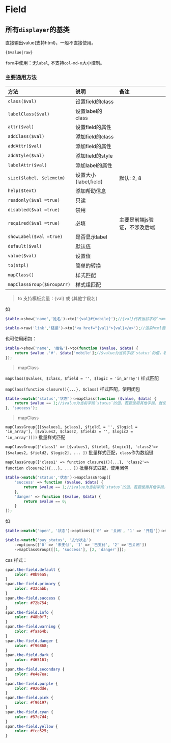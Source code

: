 # Field

## 所有`displayer`的基类

直接输出value(支持html)，一般不直接使用。

```html
{$value|raw}
```

`form`中使用：无`label`, 不支持`col-md-n`大小控制。

### 主要通用方法

|  方法    |  说明    |  备注  |
| :-- | :-- | :-- |
|`class($val)`|设置field的class||
|`labelClass($val)` | 设置label的class ||
|`attr($val)` | 设置field的属性 ||
|`addClass($val)` |添加field的class ||
|`addAttr($val)` |添加field的属性 ||
|`addStyle($val)` |  添加field的style ||
|`labelAttr($val)` | 添加label的属性 ||
|`size($label, $elemetm)` | 设置大小(label,field)|默认: 2, 8|
|`help($text)` | 添加帮助信息 ||
|`readonly($val =true)` | 只读 ||
|`disabled($val =true)` | 禁用 ||
|`required($val =true)` | 必填 |主要是前端js验证，不涉及后端|
|`showLabel($val =true)` | 是否显示label ||
|`default($val)` | 默认值 ||
|`value($val)` | 设置值 ||
|`to($tpl)` | 简单的转换 ||
|`mapClass()` | 样式匹配 ||
|`mapClassGroup($GroupArr)` | 样式组匹配 ||

>to
支持模板变量：{val} 或 {其他字段名}  

如

```php
$table->show('name','姓名')->to('{val}#{mobile}');//{val}代表当前字段`name`值，{mobile}为这条记录中的`mobile`字段值。

$table->raw('link','链接')->to('<a href="{val}">{val}</a>');//渲染html要用`raw`或`field`
```

也可使用闭包：

```php
$table->show('name', '姓名')->to(function ($value, $data) {
    return $value .'#'. $data['mobile'];//$value为当前字段`status`的值，若要使用其他字段，就使用`$data['field']`
});

```

>mapClass

`mapClass($values, $class, $field = '', $logic = 'in_array')` 样式匹配

`mapClass(function closure(){...}, $class)` 样式匹配，使用闭包

```php
$table->match('status','状态')->mapClass(function ($value, $data) {
    return $value == 1;//$value为当前字段`status`的值，若要使用其他字段，就使用`$data['field']`
}, 'success');
```

>mapClass

`mapClassGroup([[$values1, $class1, $field1 = '', $logic1 = 'in_array'], [$values2, $class2, $field2 = '', $logic2 = 'in_array']]])` 批量样式匹配  

`mapClassGroup(['class1' => [$values1, $field1, $logic1], 'class2'=> [$values2, $field2, $logic2], ... ])` 批量样式匹配，`class`作为数组键

`mapClassGroup(['class1' => function closure1(){...}, 'class2'=> function closure2(){...}, ... ])` 批量样式匹配，使用闭包

```php
$table->match('status','状态')->mapClassGroup([
    'success' => function ($value, $data) {
        return $value == 1;//$value为当前字段`status`的值，若要使用其他字段，就使用`$data['field']`
    }, 
    'danger' => function ($value, $data) {
        return $value == 0;
    }
]);
```

如

```php
$table->match('open', '状态')->options(['0' => '关闭', '1' => '开启'])->mapClass(1, 'hidden');

$table->match('pay_status', '支付状态')
    ->options(['0' => '未支付', '1' => '已支付', '2' =>'已关闭'])
    ->mapClassGroup([[1, 'success'], [2, 'danger']]);
```

css 样式：

```css
span.the-field.default {
    color: #8b95a5;
}
span.the-field.primary {
    color: #33cabb;
}
span.the-field.success {
    color: #72b754;
}
span.the-field.info {
    color: #48b0f7;
}
span.the-field.warning {
    color: #faa64b;
}
span.the-field.danger {
    color: #f96868;
}
span.the-field.dark {
    color: #465161;
}
span.the-field.secondary {
    color: #e4e7ea;
}
span.the-field.purple {
    color: #926dde;
}
span.the-field.pink {
    color: #f96197;
}
span.the-field.cyan {
    color: #57c7d4;
}
span.the-field.yellow {
    color: #fcc525;
}
```
